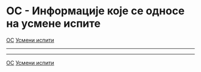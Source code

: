 # ОС - Информације које се односе на усмене испите

[ОС](../../README.md) [Усмени испити](../README.md)

---

---  

[ОС](../../README.md) [Усмени испити](../README.md)